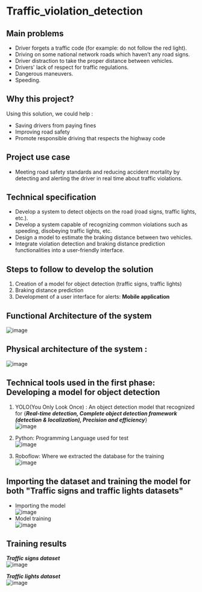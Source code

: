 # Traffic_violation_detection  

## Main problems
- Driver forgets a traffic code (for example: do not follow the red light). 
- Driving on some national network roads which haven’t any road signs. 
- Driver distraction ​to take the proper distance between vehicles. 
- Drivers' lack of respect for traffic regulations.
- Dangerous maneuvers. 
- Speeding.

## Why this project?  
Using this solution, we could help : 
- Saving drivers from paying fines 
- Improving road safety 
- Promote responsible driving that respects the highway code

## Project use case  
- Meeting road safety standards and reducing accident mortality by detecting and alerting the driver in real time about traffic violations. 

## Technical specification  
* Develop a system to detect objects on the road (road signs, traffic lights, etc.).  
* Develop a system capable of recognizing common violations such as speeding, disobeying traffic lights, etc.
* Design a model to estimate the braking distance between two vehicles.
* Integrate violation detection and braking distance prediction functionalities into a user-friendly interface.

## Steps to follow to develop the solution
1. Creation of a model for object detection (traffic signs, traffic lights)
2. Braking distance prediction
3. Development of a user interface for alerts: **Mobile application** 

## Functional Architecture of the system  
![image](https://github.com/MohammedBOULAHNA/Traffic_violation_detection/assets/124175118/980c83cf-629b-414f-8704-831009aa0f13)  
## Physical architecture of the system :  
![image](https://github.com/MohammedBOULAHNA/Traffic_violation_detection/assets/124175118/7193ae3e-fa41-4ac2-9af4-dba91a91e704)

## Technical tools used in the first phase: Developing a model for object detection  
1. YOLO(You Only Look Once) : An object detection model that recognized for {***Real-time detection, Complete object detection framework (detection & localization), Precision and efficiency***}  
![image](https://github.com/MohammedBOULAHNA/Traffic_violation_detection/assets/124175118/55642e6a-e646-4d4c-82e6-f3879f57e4df)  

2. Python: Programming Language used for test  
![image](https://github.com/MohammedBOULAHNA/Traffic_violation_detection/assets/124175118/c7fdd5d9-4aba-4665-beba-7ca2c9d97fdb)  

3. Roboflow: Where we extracted the database for the training  
![image](https://github.com/MohammedBOULAHNA/Traffic_violation_detection/assets/124175118/f1cdcd92-3a6c-4bd9-8417-0e906872fbb1)

## Importing the dataset and training the model for both "Traffic signs and traffic lights datasets"  
* Importing the model  
![image](https://github.com/MohammedBOULAHNA/Traffic_violation_detection/assets/124175118/2acdff68-a649-4b4a-a321-717af6921685)  
* Model training  
![image](https://github.com/MohammedBOULAHNA/Traffic_violation_detection/assets/124175118/adf0d9b8-dd21-4aaf-9576-9b32ad676d1c)
  
## Training results  
***Traffic signs dataset***  
![image](https://github.com/MohammedBOULAHNA/Traffic_violation_detection/assets/124175118/27e46f99-1fa3-4bf0-b6da-3e34e29ec439)

***Traffic lights dataset***  
![image](https://github.com/MohammedBOULAHNA/Traffic_violation_detection/assets/124175118/88525aa9-fd2e-4563-b9bf-c3df927b8824)


